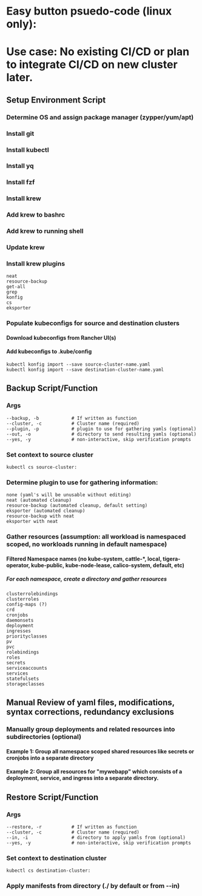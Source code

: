 # Easy button psuedo-code (linux only):
# Use case: No existing CI/CD or plan to integrate CI/CD on new cluster later.

## Setup Environment Script
### Determine OS and assign package manager (zypper/yum/apt)
### Install git
### Install kubectl
### Install yq
### Install fzf
### Install krew
### Add krew to bashrc
### Add krew to running shell
### Update krew
### Install krew plugins
```
neat
resource-backup
get-all
grep
konfig
cs
eksporter
```

### Populate kubeconfigs for source and destination clusters
#### Download kubeconfigs from Rancher UI(s)
#### Add kubeconfigs to .kube/config
```
kubectl konfig import --save source-cluster-name.yaml
kubectl konfig import --save destination-cluster-name.yaml
```

## Backup Script/Function
### Args
```
--backup, -b            # If written as function
--cluster, -c           # Cluster name (required)
--plugin, -p            # plugin to use for gathering yamls (optional)
--out, -o               # directory to send resulting yamls (optional)
--yes, -y               # non-interactive, skip verification prompts
```

### Set context to source cluster
```
kubectl cs source-cluster:
```

### Determine plugin to use for gathering information:
```
none (yaml's will be unusable without editing)
neat (automated cleanup)
resource-backup (automated cleanup, default setting)
eksporter (automated cleanup)
resource-backup with neat
eksporter with neat
```

### Gather resources (assumption: all workload is namespaced scoped, no workloads running in default namespace)

#### Filtered Namespace names (no kube-system, cattle-*, local, tigera-operator, kube-public, kube-node-lease, calico-system, default, etc)

##### For each namespace, create a directory and gather resources
```
clusterrolebindings
clusterroles
config-maps (?)
crd
cronjobs
daemonsets
deployment
ingresses
priorityclasses
pv
pvc
rolebindings
roles
secrets
serviceaccounts
services
statefulsets
storageclasses
```

## Manual Review of yaml files, modifications, syntax corrections, redundancy exclusions
### Manually group deployments and related resources into subdirectories (optional)
#### Example 1: Group all namespace scoped shared resources like secrets or cronjobs into a separate directory
#### Example 2: Group all resources for "mywebapp" which consists of a deployment, service, and ingress into a separate directory.


## Restore Script/Function
### Args
```
--restore, -r           # If written as function
--cluster, -c           # Cluster name (required)
--in, -i                # directory to apply yamls from (optional)
--yes, -y               # non-interactive, skip verification prompts
```

### Set context to destination cluster
```
kubectl cs destination-cluster:
```

### Apply manifests from directory (./ by default or from --in)





